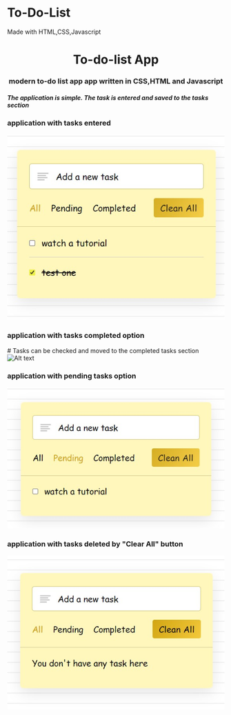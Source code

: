 # To-Do-List
Made with HTML,CSS,Javascript

<h1 align="center">To-do-list App</h1>
<h3 align="center">modern to-do list app app written in CSS,HTML and Javascript</h3>

<h5>The application is simple. The task is entered and saved to the tasks section</h5>

<h3>application with tasks entered</h3>
<img src="https://github.com/Vishaka-Randunuge/To-Do-List/blob/main/to-do-list-all.jpg" alt="Alt text" title="Optional title">

<h3>application with tasks completed option</h3>
# Tasks can be checked and moved to the completed tasks section
<img src="https://github.com/Vishaka-Randunuge/To-Do-List/blob/main/to-do-list-complte.jpg" alt="Alt text" title="Optional title">

<h3>application with pending tasks option</h3>
<img src="https://github.com/Vishaka-Randunuge/To-Do-List/blob/main/to-do-list-pending.jpg" alt="Alt text" title="Optional title">

<h3>application with tasks deleted by "Clear All" button</h3>
<img src="https://github.com/Vishaka-Randunuge/To-Do-List/blob/main/to-do-list-main.jpg" alt="Alt text" title="Optional title">
